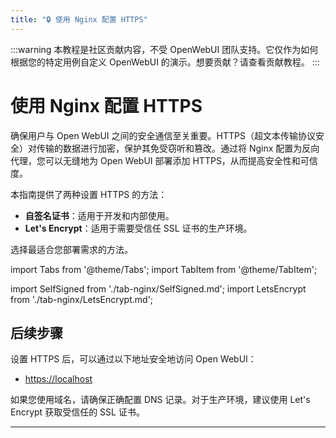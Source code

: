 ```yaml
---
title: "🔒 使用 Nginx 配置 HTTPS"
---
```


:::warning
本教程是社区贡献内容，不受 OpenWebUI 团队支持。它仅作为如何根据您的特定用例自定义 OpenWebUI 的演示。想要贡献？请查看贡献教程。
:::

# 使用 Nginx 配置 HTTPS

确保用户与 Open WebUI 之间的安全通信至关重要。HTTPS（超文本传输协议安全）对传输的数据进行加密，保护其免受窃听和篡改。通过将 Nginx 配置为反向代理，您可以无缝地为 Open WebUI 部署添加 HTTPS，从而提高安全性和可信度。

本指南提供了两种设置 HTTPS 的方法：

- **自签名证书**：适用于开发和内部使用。
- **Let's Encrypt**：适用于需要受信任 SSL 证书的生产环境。

选择最适合您部署需求的方法。

import Tabs from '@theme/Tabs';
import TabItem from '@theme/TabItem';

import SelfSigned from './tab-nginx/SelfSigned.md';
import LetsEncrypt from './tab-nginx/LetsEncrypt.md';

<Tabs>
  <TabItem value="self-signed" label="自签名证书">
    <SelfSigned />
  </TabItem>

  <TabItem value="letsencrypt" label="Let's Encrypt">
    <LetsEncrypt />
  </TabItem>
</Tabs>

## 后续步骤

设置 HTTPS 后，可以通过以下地址安全地访问 Open WebUI：

- [https://localhost](https://localhost)

如果您使用域名，请确保正确配置 DNS 记录。对于生产环境，建议使用 Let's Encrypt 获取受信任的 SSL 证书。

---
